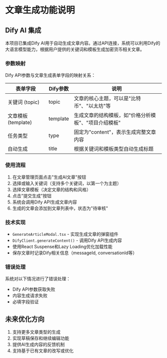 # 文章生成功能说明

## Dify AI 集成

本项目已集成Dify AI用于自动生成文章内容。通过API连接，系统可以利用Dify的大语言模型能力，根据用户提供的关键词和模板生成加密货币相关文章。

### 参数映射

Dify API参数与文章生成表单字段的映射关系：

| 表单字段 | Dify参数 | 说明 |
|---------|---------|------|
| 关键词 (topic) | topic | 文章的核心主题，可以是"比特币"、"以太坊"等 |
| 文章模板 (template) | template | 生成文章的结构模板，如"价格分析模板"、"项目介绍模板" |
| 任务类型 | type | 固定为"content"，表示生成完整文章内容 |
| 自动生成 | title | 根据关键词和模板类型自动生成标题 |

### 使用流程

1. 在文章管理页面点击"生成AI文章"按钮
2. 选择或输入关键词（支持多个关键词，以第一个为主题）
3. 选择文章模板（决定文章的结构和风格）
4. 点击"提交生成"按钮
5. 系统会调用Dify API生成文章内容
6. 生成的文章会添加到文章列表中，状态为"待审核"

### 技术实现

- `GenerateArticleModal.tsx` - 实现生成文章的弹窗组件
- `DifyClient.generateContent()` - 调用Dify API生成内容
- 使用React Suspense和Lazy Loading优化加载性能
- 保存文章时记录Dify相关信息（messageId, conversationId等）

### 错误处理

系统对以下情况进行了错误处理：
- Dify API参数获取失败
- 内容生成请求失败
- 必填字段验证

## 未来优化方向

1. 支持更多文章类型的生成
2. 实现草稿保存和继续编辑功能
3. 提供AI生成内容的反馈机制
4. 支持基于已有文章的改写或优化 